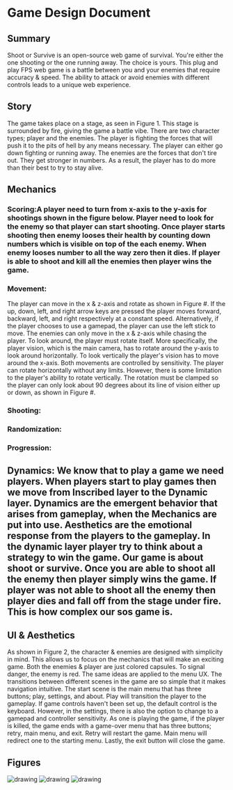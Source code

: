 # Game Design Document

## Summary

Shoot or Survive is an open-source web game of survival. You're either the one shooting or the one running away. The choice is yours. This plug and play FPS web game is a battle between you and your enemies that require accuracy & speed. The ability to attack or avoid enemies with different controls leads to a unique web experience.

## Story

The game takes place on a stage, as seen in Figure 1. This stage is surrounded by fire, giving the game a battle vibe. There are two character types; player and the enemies. The player is fighting the forces that will push it to the pits of hell by any means necessary. The player can either go down fighting or running away. The enemies are the forces that don't tire out. They get stronger in numbers. As a result, the player has to do more than their best to try to stay alive.

## Mechanics


### Scoring:A player need to turn from x-axis to the y-axis for shootings shown in the figure below. Player need to look for the enemy so that player can start shooting. Once player starts shooting then enemy looses their health by counting down numbers which is visible on top of the each enemy. When enemy looses number to all the way zero then it dies. If player is able to shoot and kill all the enemies then player wins the game.


### Movement:

The player can move in the x & z-axis and rotate as shown in Figure #. If the up, down, left, and right arrow keys are pressed the player moves forward, backward, left, and right respectively at a constant speed. Alternatively, if the player chooses to use a gamepad, the player can use the left stick to move. The enemies can only move in the x & z-axis while chasing the player. To look around, the player must rotate itself. More specifically, the player vision, which is the main camera, has to rotate around the y-axis to look around horizontally. To look vertically the player's vision has to move around the x-axis. Both movements are controlled by sensitivity. The player can rotate horizontally without any limits. However, there is some limitation to the player's ability to rotate vertically. The rotation must be clamped so the player can only look about 90 degrees about its line of vision either up or down, as shown in Figure #.

### Shooting:

### Randomization:


### Progression:


## Dynamics: We know that to play a game we need players. When players start to play games then we move from Inscribed layer to the Dynamic layer.  Dynamics are the emergent behavior that arises from gameplay, when the Mechanics are put into use. Aesthetics are the emotional response from the players to the gameplay. In the dynamic layer player try to think about a strategy to win the game. Our game is about shoot or survive. Once you are able to shoot all the enemy then player simply wins the game. If player was not able to shoot all the enemy then player dies and fall off from the stage under fire. This is how complex our sos game is. 


## UI & Aesthetics

As shown in Figure 2, the character & enemies are designed with simplicity in mind. This allows us to focus on the mechanics that will make an exciting game. Both the enemies & player are just colored capsules. To signal danger, the enemy is red. The same ideas are applied to the menu UX. The transitions between different scenes in the game are so simple that it makes navigation intuitive. The start scene is the main menu that has three buttons; play, settings, and about. Play will transition the player to the gameplay. If game controls haven't been set up, the default control is the keyboard. However, in the settings, there is also the option to change to a gamepad and controller sensitivity. As one is playing the game, if the player is killed, the game ends with a game-over menu that has three buttons; retry, main menu, and exit. Retry will restart the game. Main menu will redirect one to the starting menu. Lastly, the exit button will close the game.


## Figures

![drawing](https://i.imgur.com/qnyP7O2.png)
![drawing](https://i.imgur.com/oJuMwzn.png)
![drawing](https://i.imgur.com/zkVP1iN.png)


